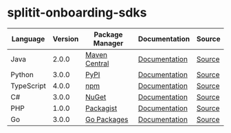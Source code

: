 # splitit-onboarding-sdks


|Language|Version|Package Manager|Documentation|Source|
|-|-|-|-|-|
|Java|2.0.0|[Maven Central](https://central.sonatype.com/artifact/com.konfigthis/splitit-onboarding-java-sdk/2.0.0)|[Documentation](https://github.com/konfig-dev/splitit-onboarding-sdks/tree/main/java/README.md)|[Source](https://github.com/konfig-dev/splitit-onboarding-sdks/tree/main/java)|
|Python|3.0.0|[PyPI](https://pypi.org/project/splitit-onboarding-python-sdk/3.0.0)|[Documentation](https://github.com/konfig-dev/splitit-onboarding-sdks/tree/main/python/README.md)|[Source](https://github.com/konfig-dev/splitit-onboarding-sdks/tree/main/python)|
|TypeScript|4.0.0|[npm](https://www.npmjs.com/package/splitit-onboarding-typescript-sdk/v/4.0.0)|[Documentation](https://github.com/konfig-dev/splitit-onboarding-sdks/tree/main/typescript/README.md)|[Source](https://github.com/konfig-dev/splitit-onboarding-sdks/tree/main/typescript)|
|C#|3.0.0|[NuGet](https://nuget.org/packages/Splitit.Onboarding.Net/3.0.0)|[Documentation](https://github.com/konfig-dev/splitit-onboarding-sdks/tree/main/csharp/README.md)|[Source](https://github.com/konfig-dev/splitit-onboarding-sdks/tree/main/csharp)|
|PHP|1.0.0|[Packagist](https://packagist.org/packages/konfig/splitit-onboarding-php-sdk)|[Documentation](https://github.com/konfig-dev/splitit-onboarding-php-sdk)|[Source](https://github.com/konfig-dev/splitit-onboarding-php-sdk)|
|Go|3.0.0|[Go Packages](https://pkg.go.dev/github.com/konfig-dev/splitit-onboarding-sdks/go)|[Documentation](https://github.com/konfig-dev/splitit-onboarding-sdks/tree/main/go/README.md)|[Source](https://github.com/konfig-dev/splitit-onboarding-sdks/tree/main/go)|